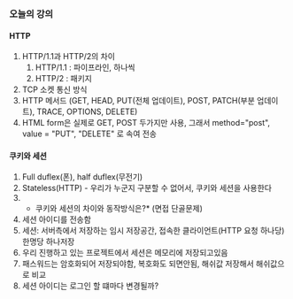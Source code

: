 ### 오늘의 강의

#### HTTP

1. HTTP/1.1과 HTTP/2의 차이
   1. HTTP/1.1 : 파이프라인, 하나씩
   2. HTTP/2 : 패키지
2. TCP 소켓 통신 방식
3. HTTP 메서드 (GET, HEAD, PUT(전체 업데이트), POST, PATCH(부분 업데이트), TRACE, OPTIONS, DELETE)
4. HTML form은 실제로 GET, POST 두가지만 사용, 그래서 method="post", value = "PUT", "DELETE" 로 속여 전송

#### 쿠키와 세션

1. Full duflex(폰), half duflex(무전기)
2. Stateless(HTTP) - 우리가 누군지 구분할 수 없어서, 쿠키와 세션을 사용한다
3. * 쿠키와 세션의 차이와 동작방식은?* (면접 단골문제)
4. 세션 아이디를 전송함
5. 세션: 서버측에서 저장하는 임시 저장공간, 접속한 클라이언트(HTTP 요청 하나당) 한명당 하나저장
6. 우리 진행하고 있는 프로젝트에서 세션은 메모리에 저장되고있음
7. 패스워드는 암호화되어 저장되야함, 복호화도 되면안됨, 해쉬값 저장해서 해쉬값으로 비교
8. 세션 아이디는 로그인 할 떄마다 변경될까?
